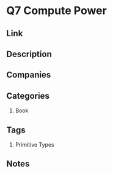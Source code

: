 # Q7 Compute Power

## Link

## Description

## Companies

## Categories

1. Book

## Tags

1. Primitive Types

## Notes